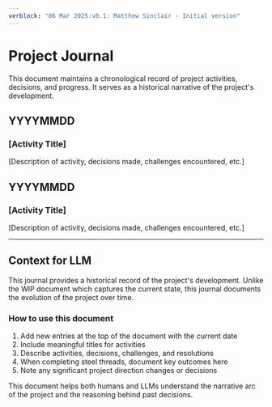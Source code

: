 ```yaml
---
verblock: "06 Mar 2025:v0.1: Matthew Sinclair - Initial version"
---
```

# Project Journal

This document maintains a chronological record of project activities, decisions, and progress. It serves as a historical narrative of the project's development.

## YYYYMMDD

### [Activity Title]

[Description of activity, decisions made, challenges encountered, etc.]

## YYYYMMDD

### [Activity Title]

[Description of activity, decisions made, challenges encountered, etc.]

---

## Context for LLM

This journal provides a historical record of the project's development. Unlike the WIP document which captures the current state, this journal documents the evolution of the project over time.

### How to use this document

1. Add new entries at the top of the document with the current date
2. Include meaningful titles for activities
3. Describe activities, decisions, challenges, and resolutions
4. When completing steel threads, document key outcomes here
5. Note any significant project direction changes or decisions

This document helps both humans and LLMs understand the narrative arc of the project and the reasoning behind past decisions.

